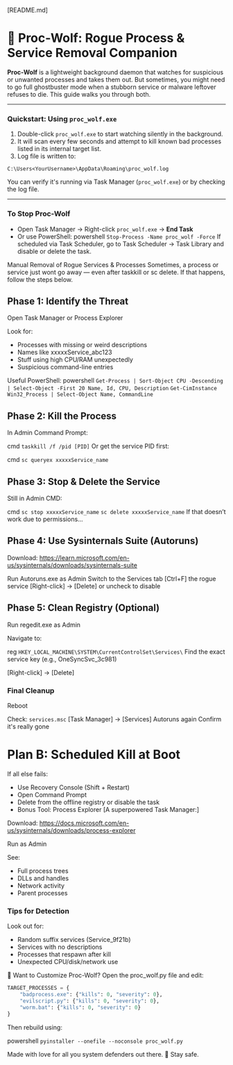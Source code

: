 [README.md]

# 🐺 Proc-Wolf: Rogue Process & Service Removal Companion
**Proc-Wolf** is a lightweight background daemon that watches for suspicious or unwanted processes and takes them out. But sometimes, you might need to go full ghostbuster mode when a stubborn service or malware leftover refuses to die. This guide walks you through both.

---

### Quickstart: Using `proc_wolf.exe`
1. Double-click `proc_wolf.exe` to start watching silently in the background.
2. It will scan every few seconds and attempt to kill known bad processes listed in its internal target list.
3. Log file is written to:

`C:\Users<YourUsername>\AppData\Roaming\proc_wolf.log`

You can verify it's running via Task Manager (`proc_wolf.exe`) or by checking the log file.

---

### To Stop Proc-Wolf
- Open Task Manager → Right-click `proc_wolf.exe` → **End Task**
- Or use PowerShell:
powershell
`Stop-Process -Name proc_wolf -Force`
If scheduled via Task Scheduler, go to Task Scheduler → Task Library and disable or delete the task.

Manual Removal of Rogue Services & Processes
Sometimes, a process or service just wont go away — even after taskkill or sc delete. If that happens, follow the steps below.

## Phase 1: Identify the Threat
Open Task Manager or Process Explorer

Look for:
- Processes with missing or weird descriptions
- Names like xxxxxService_abc123
- Stuff using high CPU/RAM unexpectedly
- Suspicious command-line entries

Useful PowerShell:
powershell
`Get-Process | Sort-Object CPU -Descending | Select-Object -First 20 Name, Id, CPU, Description`
`Get-CimInstance Win32_Process | Select-Object Name, CommandLine`

## Phase 2: Kill the Process
In Admin Command Prompt:

cmd
`taskkill /f /pid [PID]`
Or get the service PID first:

cmd
`sc queryex xxxxxService_name`

## Phase 3: Stop & Delete the Service
Still in Admin CMD:

cmd
`sc stop xxxxxService_name`
`sc delete xxxxxService_name`
If that doesn’t work due to permissions...

## Phase 4: Use Sysinternals Suite (Autoruns)
Download: https://learn.microsoft.com/en-us/sysinternals/downloads/sysinternals-suite

Run Autoruns.exe as Admin
Switch to the Services tab
[Ctrl+F] the rogue service
[Right-click] → [Delete] or uncheck to disable

## Phase 5: Clean Registry (Optional)
Run regedit.exe as Admin

Navigate to:

reg
`HKEY_LOCAL_MACHINE\SYSTEM\CurrentControlSet\Services\`
Find the exact service key (e.g., OneSyncSvc_3c981)

[Right-click] → [Delete]

### Final Cleanup
Reboot

Check:
`services.msc`
[Task Manager] → [Services]
Autoruns again
Confirm it's really gone

# Plan B: Scheduled Kill at Boot
If all else fails:

- Use Recovery Console (Shift + Restart)
- Open Command Prompt
- Delete from the offline registry or disable the task
- Bonus Tool: Process Explorer
[A superpowered Task Manager:]

Download: https://docs.microsoft.com/en-us/sysinternals/downloads/process-explorer

Run as Admin

See:
- Full process trees
- DLLs and handles
- Network activity
- Parent processes

### Tips for Detection
Look out for:
- Random suffix services (Service_9f21b)
- Services with no descriptions
- Processes that respawn after kill
- Unexpected CPU/disk/network use

🐺 Want to Customize Proc-Wolf?
Open the proc_wolf.py file and edit:

```python
TARGET_PROCESSES = {
    "badprocess.exe": {"kills": 0, "severity": 0},
    "evilscript.py": {"kills": 0, "severity": 0},
    "worm.bat": {"kills": 0, "severity": 0}
}
```

Then rebuild using:

powershell
`pyinstaller --onefile --noconsole proc_wolf.py`

Made with love for all you system defenders out there. 🐺 Stay safe.
